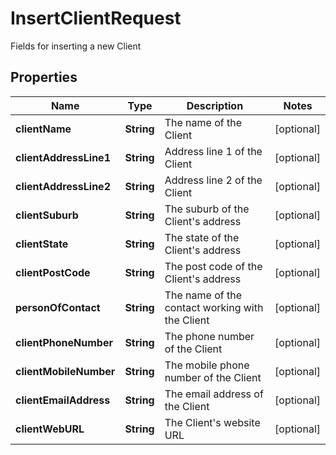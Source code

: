 

# InsertClientRequest

Fields for inserting a new Client
## Properties

Name | Type | Description | Notes
------------ | ------------- | ------------- | -------------
**clientName** | **String** | The name of the Client |  [optional]
**clientAddressLine1** | **String** | Address line 1 of the Client |  [optional]
**clientAddressLine2** | **String** | Address line 2 of the Client |  [optional]
**clientSuburb** | **String** | The suburb of the Client&#39;s address |  [optional]
**clientState** | **String** | The state of the Client&#39;s address |  [optional]
**clientPostCode** | **String** | The post code of the Client&#39;s address |  [optional]
**personOfContact** | **String** | The name of the contact working with the Client |  [optional]
**clientPhoneNumber** | **String** | The phone number of the Client |  [optional]
**clientMobileNumber** | **String** | The mobile phone number of the Client |  [optional]
**clientEmailAddress** | **String** | The email address of the Client |  [optional]
**clientWebURL** | **String** | The Client&#39;s website URL |  [optional]




